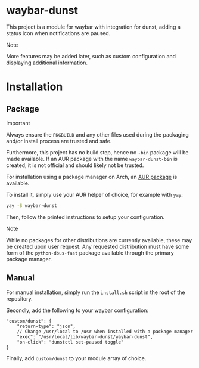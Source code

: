 # waybar-dunst

This project is a module for waybar with integration for dunst, adding a status icon when notifications are paused.

> [!NOTE]
> More features may be added later, such as custom configuration and displaying additional information.

# Installation

## Package

> [!IMPORTANT]
> Always ensure the `PKGBUILD` and any other files used during the packaging and/or install process are trusted and safe.
>
> Furthermore, this project has no build step, hence no `-bin` package will be made available.
> If an AUR package with the name `waybar-dunst-bin` is created, it is not official and should likely not be trusted.

For installation using a package manager on Arch, an [AUR package](https://aur.archlinux.org/packages/waybar-dunst) is available.

To install it, simply use your AUR helper of choice, for example with `yay`:

```sh
yay -S waybar-dunst
```

Then, follow the printed instructions to setup your configuration.

> [!NOTE]
> While no packages for other distributions are currently available, these may be created upon user request.
> Any requested distribution must have some form of the `python-dbus-fast` package available through the primary package manager.


## Manual

For manual installation, simply run the `install.sh` script in the root of the repository.

Secondly, add the following to your waybar configuration:

```jsonc
"custom/dunst": {
    "return-type": "json",
    // Change /usr/local to /usr when installed with a package manager
    "exec": "/usr/local/lib/waybar-dunst/waybar-dunst",
    "on-click": "dunstctl set-paused toggle"
}
```

Finally, add `custom/dunst` to your module array of choice.

